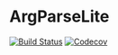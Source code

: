 # ArgParseLite

[![Build Status](https://travis-ci.com/kescobo/ArgParseLite.jl.svg?branch=master)](https://travis-ci.com/kescobo/ArgParseLite.jl)
[![Codecov](https://codecov.io/gh/kescobo/ArgParseLite.jl/branch/master/graph/badge.svg)](https://codecov.io/gh/kescobo/ArgParseLite.jl)
